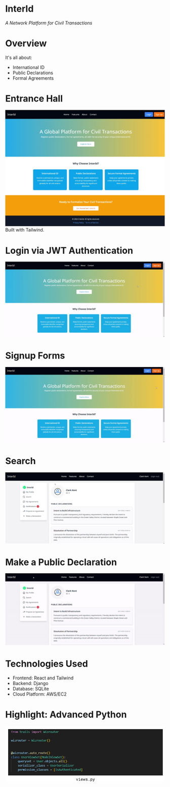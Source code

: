 InterId
=======
 *A Network Platform for Civil Transactions*

# Overview
It's all about:
- International ID
- Public Declarations
- Formal Agreements

# Entrance Hall
![Entrance Hall](docs/media/Screenshot_27-11-2024_91841_localhost.jpeg)
Built with Tailwind.

# Login via JWT Authentication
![Login Systen](docs/media/ScreenRecording2024-11-27092514.gif)

# Signup Forms
![Sign up](docs/media/ScreenRecording2024-11-27100811.gif)

# Search
![Perform a search](docs/media/Recording2024-12-03184716.gif)

# Make a Public Declaration
![Make a declaration](docs/media/Recording2024-12-03190018.gif)

# Technologies Used
- Frontend: React and Tailwind
- Backend: Django
- Database: SQLite
- Cloud Platform: AWS/EC2

# Highlight: Advanced Python
![Decorator developed](docs/media/wizrouter2.png)
